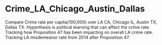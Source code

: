# Crime_LA_Chicago_Austin_Dallas

Compare Crime rate per capita(100,000) over LA CA, Chicago IL, Austin TX, Dallas TX.
Hyperthesis is political learning that can affect the crime rate.
Tracking how Proposition 47 has been impacting on overall LA crime rate.
Tracking LA misdemeanor rate from 2014 after Proposition 47.

